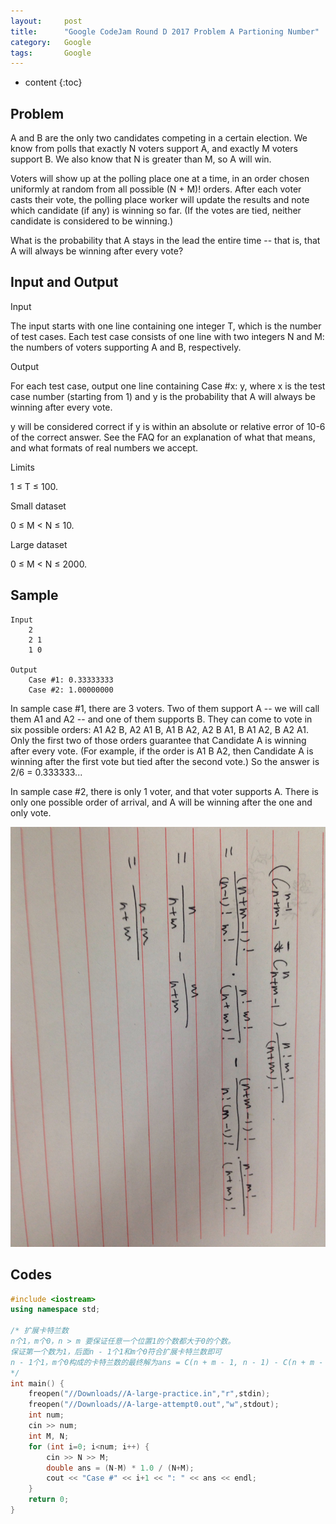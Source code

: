 ```yaml
---
layout:     post
title:      "Google CodeJam Round D 2017 Problem A Partioning Number"
category:   Google 
tags:       Google
---
```

* content
{:toc}

## Problem

A and B are the only two candidates competing in a certain election. We know from polls that exactly N voters support A, and exactly M voters support B. We also know that N is greater than M, so A will win.

Voters will show up at the polling place one at a time, in an order chosen uniformly at random from all possible (N + M)! orders. After each voter casts their vote, the polling place worker will update the results and note which candidate (if any) is winning so far. (If the votes are tied, neither candidate is considered to be winning.)

What is the probability that A stays in the lead the entire time -- that is, that A will always be winning after every vote?

## Input and Output
Input

The input starts with one line containing one integer T, which is the number of test cases. Each test case consists of one line with two integers N and M: the numbers of voters supporting A and B, respectively.

Output

For each test case, output one line containing Case #x: y, where x is the test case number (starting from 1) and y is the probability that A will always be winning after every vote.

y will be considered correct if y is within an absolute or relative error of 10-6 of the correct answer. See the FAQ for an explanation of what that means, and what formats of real numbers we accept.

Limits

1 ≤ T ≤ 100.

Small dataset

0 ≤ M < N ≤ 10.

Large dataset

0 ≤ M < N ≤ 2000.

## Sample
```
Input 
	2
	2 1
	1 0

Output 
	Case #1: 0.33333333
	Case #2: 1.00000000
```

In sample case #1, there are 3 voters. Two of them support A -- we will call them A1 and A2 -- and one of them supports B. They can come to vote in six possible orders: A1 A2 B, A2 A1 B, A1 B A2, A2 B A1, B A1 A2, B A2 A1. Only the first two of those orders guarantee that Candidate A is winning after every vote. (For example, if the order is A1 B A2, then Candidate A is winning after the first vote but tied after the second vote.) So the answer is 2/6 = 0.333333...

In sample case #2, there is only 1 voter, and that voter supports A. There is only one possible order of arrival, and A will be winning after the one and only vote.

![](/images/ML/googlecodejam2017DA.png)

## Codes

```cpp
#include <iostream>
using namespace std;

/* 扩展卡特兰数
n个1，m个0，n > m 要保证任意一个位置1的个数都大于0的个数。 
保证第一个数为1，后面n - 1个1和m个0符合扩展卡特兰数即可 
n - 1个1，m个0构成的卡特兰数的最终解为ans = C(n + m - 1, n - 1) - C(n + m - 1,n) 
*/
int main() {
    freopen("//Downloads//A-large-practice.in","r",stdin);
    freopen("//Downloads//A-large-attempt0.out","w",stdout);
    int num;
    cin >> num;
    int M, N;
    for (int i=0; i<num; i++) {
        cin >> N >> M;
        double ans = (N-M) * 1.0 / (N+M);
        cout << "Case #" << i+1 << ": " << ans << endl;
    }
    return 0;
}
```
